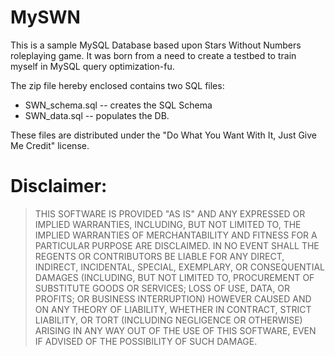 # MySWN

This is a sample MySQL Database based upon Stars Without Numbers roleplaying game. It was born from a need to create a testbed to train myself in MySQL query optimization-fu. 

The zip file hereby enclosed contains two SQL files:

* SWN_schema.sql -- creates the SQL Schema
* SWN_data.sql -- populates the DB.

These files are distributed under the "Do What You Want With It, Just Give Me Credit" license.

# Disclaimer:
    
> THIS SOFTWARE IS PROVIDED "AS IS" AND ANY EXPRESSED OR IMPLIED WARRANTIES, INCLUDING, BUT NOT LIMITED TO, THE IMPLIED WARRANTIES OF MERCHANTABILITY AND FITNESS FOR A PARTICULAR PURPOSE ARE DISCLAIMED. IN NO EVENT SHALL THE REGENTS OR CONTRIBUTORS BE LIABLE FOR ANY DIRECT, INDIRECT, INCIDENTAL, SPECIAL, EXEMPLARY, OR CONSEQUENTIAL DAMAGES (INCLUDING, BUT NOT LIMITED TO, PROCUREMENT OF SUBSTITUTE GOODS OR SERVICES; LOSS OF USE, DATA, OR PROFITS; OR BUSINESS INTERRUPTION)
HOWEVER CAUSED AND ON ANY THEORY OF LIABILITY, WHETHER IN CONTRACT, STRICT LIABILITY, OR TORT (INCLUDING NEGLIGENCE OR OTHERWISE) ARISING IN ANY WAY OUT OF THE USE OF THIS SOFTWARE, EVEN IF ADVISED OF THE POSSIBILITY OF SUCH DAMAGE.

